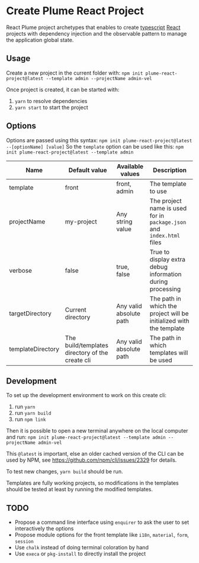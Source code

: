 Create Plume React Project
==========================

React Plume project archetypes that enables to create [typescript](https://github.com/microsoft/TypeScript)
[React](https://github.com/facebook/react) projects
with dependency injection and the observable pattern to manage the application global state. 

Usage
-----
Create a new project in the current folder with: `npm init plume-react-project@latest --template admin --projectName admin-vel`

Once project is created, it can be started with:
1. `yarn` to resolve dependencies
2. `yarn start` to start the project

Options
-------
Options are passed using this syntax: `npm init plume-react-project@latest --[optionName] [value]`
So the `template` option can be used like this: `npm init plume-react-project@latest --template admin`

| Name              | Default value                          | Available values        | Description                                                           |
|-------------------|----------------------------------------|-------------------------|-----------------------------------------------------------------------|
| template          | front                                  | front, admin            | The template to use                                                   |
| projectName       | my-project                             | Any string value        | The project name is used for in `package.json` and `index.html` files |
| verbose           | false                                  | true, false             | True to display extra debug information during processing             |
| targetDirectory   | Current directory                      | Any valid absolute path | The path in which the project will be initialized with the template   |
| templateDirectory | The build/templates directory of the create cli | Any valid absolute path | The path in which templates will be used                              |

Development
-----------
To set up the development environment to work on this create cli:
1. run `yarn`
2. run `yarn build`
3. run `npm link`

Then it is possible to open a new terminal anywhere on the local computer and run: `npm init plume-react-project@latest --template admin --projectName admin-vel`

This `@latest` is important, else an older cached version of the CLI can be used by NPM,
see https://github.com/npm/cli/issues/2329 for details.

To test new changes, `yarn build` should be run.

Templates are fully working projects, so modifications in the templates should be tested
at least by running the modified templates.

TODO
----
- Propose a command line interface using `enquirer` to ask the user to set interactively the options
- Propose module options for the front template like `i18n`, `material`, `form`, `session`
- Use `chalk` instead of doing terminal coloration by hand
- Use `execa` or `pkg-install` to directly install the project
